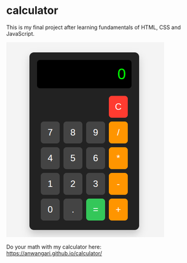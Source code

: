 # calculator
This is my final project after learning fundamentals of HTML, CSS and JavaScript.

![Image of my Calculator UI](https://github.com/anwangari/calculator/blob/main/final-calculator.png)

Do your math with my calculator here: https://anwangari.github.io/calculator/
